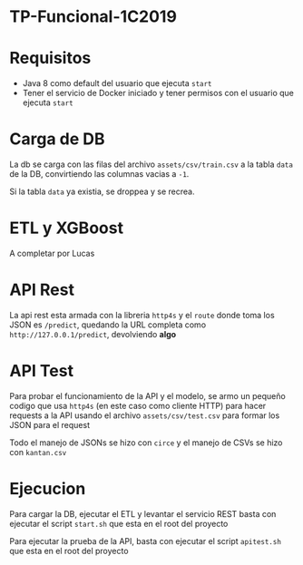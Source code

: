 # TP-Funcional-1C2019

# Requisitos

- Java 8 como default del usuario que ejecuta `start`
- Tener el servicio de Docker iniciado y tener permisos con el usuario que ejecuta `start`


# Carga de DB

La db se carga con las filas del archivo `assets/csv/train.csv` a la tabla `data` de la DB, convirtiendo las columnas vacias a `-1`.

Si la tabla `data` ya existia, se droppea y se recrea.

# ETL y XGBoost

A completar por Lucas

# API Rest

La api rest esta armada con la libreria `http4s` y el `route` donde toma los JSON es `/predict`, quedando la URL completa como `http://127.0.0.1/predict`, devolviendo **algo**

# API Test

Para probar el funcionamiento de la API y el modelo, se armo un pequeño codigo que usa `http4s` (en este caso como cliente HTTP) para hacer requests a la API usando el archivo `assets/csv/test.csv` para formar los JSON para el request

Todo el manejo de JSONs se hizo con `circe` y el manejo de CSVs se hizo con `kantan.csv`


# Ejecucion

Para cargar la DB, ejecutar el ETL y levantar el servicio REST basta con ejecutar el script `start.sh` que esta en el root del proyecto

Para ejecutar la prueba de la API, basta con ejecutar el script `apitest.sh` que esta en el root del proyecto
